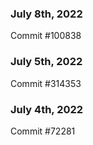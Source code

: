 ### July 8th, 2022

Commit #100838

### July 5th, 2022

Commit #314353


### July 4th, 2022

Commit #72281
